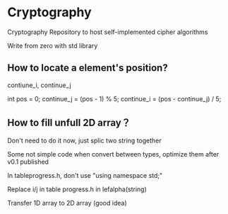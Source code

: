 # Cryptography
Cryptography Repository to host self-implemented cipher algorithms


Write from zero with std library

## How to locate a element's position? 
contiune_i, continue_j 

int pos = 0;
continue_j = (pos - 1) % 5;
continue_i = (pos - continue_j) / 5;

## How to fill unfull 2D array？
Don't need to do it now, just splic two string together

Some not simple code when convert between types, optimize them after v0.1 published

In tableprogress.h, don't use "using namespace std;"

Replace i/j in table progress.h in lefalpha(string)

Transfer 1D array to 2D array (good idea)



